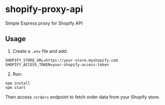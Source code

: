 # shopify-proxy-api

Simple Express proxy for Shopify API

## Usage

1. Create a `.env` file and add:
```
SHOPIFY_STORE_URL=https://your-store.myshopify.com
SHOPIFY_ACCESS_TOKEN=your-shopify-access-token
```

2. Run:
```
npm install
npm start
```

Then access `/orders` endpoint to fetch order data from your Shopify store.
